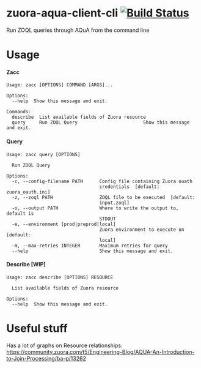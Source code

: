 # zuora-aqua-client-cli [![Build Status](https://travis-ci.com/molnarjani/zuora-aqua-client-cli.svg?branch=master)](https://travis-ci.com/molnarjani/zuora-aqua-client-cli)

Run ZOQL queries through AQuA from the command line

# Usage

#### Zacc
```
Usage: zacc [OPTIONS] COMMAND [ARGS]...

Options:
  --help  Show this message and exit.

Commands:
  describe  List available fields of Zuora resource
  query     Run ZOQL Query                        Show this message and exit.
```

#### Query
```
Usage: zacc query [OPTIONS]

  Run ZOQL Query

Options:
  -c, --config-filename PATH      Config file containing Zuora ouath
                                  credentials  [default: zuora_oauth.ini]
  -z, --zoql PATH                 ZOQL file to be executed  [default:
                                  input.zoql]
  -o, --output PATH               Where to write the output to, default is
                                  STDOUT
  -e, --environment [prod|preprod|local]
                                  Zuora environment to execute on  [default:
                                  local]
  -m, --max-retries INTEGER       Maximum retries for query
  --help                          Show this message and exit.
```

#### Describe [WIP]
```
Usage: zacc describe [OPTIONS] RESOURCE

  List available fields of Zuora resource

Options:
  --help  Show this message and exit.
```

# Useful stuff
Has a lot of graphs on Resource relationships:
https://community.zuora.com/t5/Engineering-Blog/AQUA-An-Introduction-to-Join-Processing/ba-p/13262
